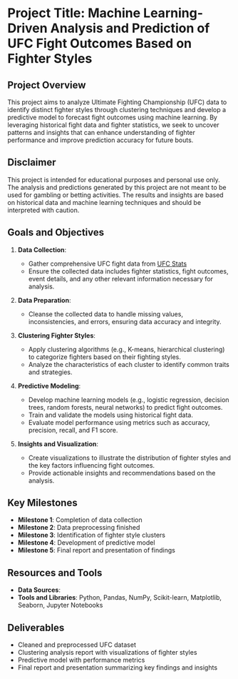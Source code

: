 # Project Title: Machine Learning-Driven Analysis and Prediction of UFC Fight Outcomes Based on Fighter Styles

## Project Overview
This project aims to analyze Ultimate Fighting Championship (UFC) data to identify distinct fighter styles through clustering techniques and develop a predictive model to forecast fight outcomes using machine learning. By leveraging historical fight data and fighter statistics, we seek to uncover patterns and insights that can enhance understanding of fighter performance and improve prediction accuracy for future bouts.

## Disclaimer
This project is intended for educational purposes and personal use only. The analysis and predictions generated by this project are not meant to be used for gambling or betting activities. The results and insights are based on historical data and machine learning techniques and should be interpreted with caution.

## Goals and Objectives
1. **Data Collection**:
   - Gather comprehensive UFC fight data from [UFC Stats](http://www.ufcstats.com/)
   - Ensure the collected data includes fighter statistics, fight outcomes, event details, and any other relevant information necessary for analysis.

2. **Data Preparation**:
   - Cleanse the collected data to handle missing values, inconsistencies, and errors, ensuring data accuracy and integrity.

3. **Clustering Fighter Styles**:
   - Apply clustering algorithms (e.g., K-means, hierarchical clustering) to categorize fighters based on their fighting styles.
   - Analyze the characteristics of each cluster to identify common traits and strategies.

4. **Predictive Modeling**:
   - Develop machine learning models (e.g., logistic regression, decision trees, random forests, neural networks) to predict fight outcomes.
   - Train and validate the models using historical fight data.
   - Evaluate model performance using metrics such as accuracy, precision, recall, and F1 score.

5. **Insights and Visualization**:
   - Create visualizations to illustrate the distribution of fighter styles and the key factors influencing fight outcomes.
   - Provide actionable insights and recommendations based on the analysis.

## Key Milestones
- **Milestone 1**: Completion of data collection
- **Milestone 2**: Data preprocessing finished
- **Milestone 3**: Identification of fighter style clusters
- **Milestone 4**: Development of predictive model
- **Milestone 5**: Final report and presentation of findings

## Resources and Tools
- **Data Sources**: 
- **Tools and Libraries**: Python, Pandas, NumPy, Scikit-learn, Matplotlib, Seaborn, Jupyter Notebooks

## Deliverables
- Cleaned and preprocessed UFC dataset
- Clustering analysis report with visualizations of fighter styles
- Predictive model with performance metrics
- Final report and presentation summarizing key findings and insights
